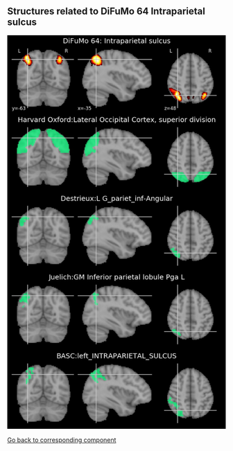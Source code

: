 


## Structures related to DiFuMo 64 Intraparietal sulcus

![32](32.jpg "Structures related to DiFuMo 64 Intraparietal sulcus")

[Go back to corresponding component](https://parietal-inria.github.io/DiFuMo/64/html/32.html)